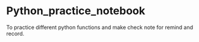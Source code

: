 # Python_practice_notebook
To practice different python functions and make check note for remind and record.
